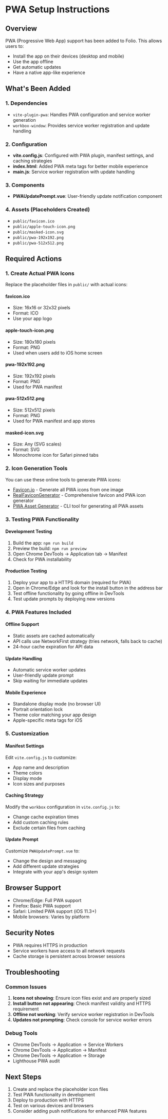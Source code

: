 # PWA Setup Instructions

## Overview

PWA (Progressive Web App) support has been added to Folio. This allows users to:

- Install the app on their devices (desktop and mobile)
- Use the app offline
- Get automatic updates
- Have a native app-like experience

## What's Been Added

### 1. Dependencies

- `vite-plugin-pwa`: Handles PWA configuration and service worker generation
- `workbox-window`: Provides service worker registration and update handling

### 2. Configuration

- **vite.config.js**: Configured with PWA plugin, manifest settings, and caching strategies
- **index.html**: Added PWA meta tags for better mobile experience
- **main.js**: Service worker registration with update handling

### 3. Components

- **PWAUpdatePrompt.vue**: User-friendly update notification component

### 4. Assets (Placeholders Created)

- `public/favicon.ico`
- `public/apple-touch-icon.png`
- `public/masked-icon.svg`
- `public/pwa-192x192.png`
- `public/pwa-512x512.png`

## Required Actions

### 1. Create Actual PWA Icons

Replace the placeholder files in `public/` with actual icons:

#### favicon.ico

- Size: 16x16 or 32x32 pixels
- Format: ICO
- Use your app logo

#### apple-touch-icon.png

- Size: 180x180 pixels
- Format: PNG
- Used when users add to iOS home screen

#### pwa-192x192.png

- Size: 192x192 pixels
- Format: PNG
- Used for PWA manifest

#### pwa-512x512.png

- Size: 512x512 pixels
- Format: PNG
- Used for PWA manifest and app stores

#### masked-icon.svg

- Size: Any (SVG scales)
- Format: SVG
- Monochrome icon for Safari pinned tabs

### 2. Icon Generation Tools

You can use these online tools to generate PWA icons:

- [Favicon.io](https://favicon.io/) - Generate all PWA icons from one image
- [RealFaviconGenerator](https://realfavicongenerator.net/) - Comprehensive favicon and PWA icon generator
- [PWA Asset Generator](https://github.com/elegantapp/pwa-asset-generator) - CLI tool for generating all PWA assets

### 3. Testing PWA Functionality

#### Development Testing

1. Build the app: `npm run build`
2. Preview the build: `npm run preview`
3. Open Chrome DevTools → Application tab → Manifest
4. Check for PWA installability

#### Production Testing

1. Deploy your app to a HTTPS domain (required for PWA)
2. Open in Chrome/Edge and look for the install button in the address bar
3. Test offline functionality by going offline in DevTools
4. Test update prompts by deploying new versions

### 4. PWA Features Included

#### Offline Support

- Static assets are cached automatically
- API calls use NetworkFirst strategy (tries network, falls back to cache)
- 24-hour cache expiration for API data

#### Update Handling

- Automatic service worker updates
- User-friendly update prompt
- Skip waiting for immediate updates

#### Mobile Experience

- Standalone display mode (no browser UI)
- Portrait orientation lock
- Theme color matching your app design
- Apple-specific meta tags for iOS

### 5. Customization

#### Manifest Settings

Edit `vite.config.js` to customize:

- App name and description
- Theme colors
- Display mode
- Icon sizes and purposes

#### Caching Strategy

Modify the `workbox` configuration in `vite.config.js` to:

- Change cache expiration times
- Add custom caching rules
- Exclude certain files from caching

#### Update Prompt

Customize `PWAUpdatePrompt.vue` to:

- Change the design and messaging
- Add different update strategies
- Integrate with your app's design system

## Browser Support

- Chrome/Edge: Full PWA support
- Firefox: Basic PWA support
- Safari: Limited PWA support (iOS 11.3+)
- Mobile browsers: Varies by platform

## Security Notes

- PWA requires HTTPS in production
- Service workers have access to all network requests
- Cache storage is persistent across browser sessions

## Troubleshooting

### Common Issues

1. **Icons not showing**: Ensure icon files exist and are properly sized
2. **Install button not appearing**: Check manifest validity and HTTPS requirement
3. **Offline not working**: Verify service worker registration in DevTools
4. **Updates not prompting**: Check console for service worker errors

### Debug Tools

- Chrome DevTools → Application → Service Workers
- Chrome DevTools → Application → Manifest
- Chrome DevTools → Application → Storage
- Lighthouse PWA audit

## Next Steps

1. Create and replace the placeholder icon files
2. Test PWA functionality in development
3. Deploy to production with HTTPS
4. Test on various devices and browsers
5. Consider adding push notifications for enhanced PWA features

